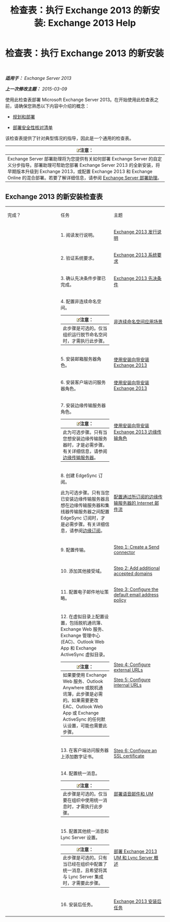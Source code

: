 ﻿---
title: '检查表：执行 Exchange 2013 的新安装: Exchange 2013 Help'
TOCTitle: 检查表：执行 Exchange 2013 的新安装
ms:assetid: f70d9dd3-7370-472e-b05e-1ea1671272b2
ms:mtpsurl: https://technet.microsoft.com/zh-cn/library/Ff805042(v=EXCHG.150)
ms:contentKeyID: 50491964
ms.date: 01/11/2018
mtps_version: v=EXCHG.150
ms.translationtype: HT
---

# 检查表：执行 Exchange 2013 的新安装

 

_**适用于：** Exchange Server 2013_

_**上一次修改主题：** 2015-03-09_

使用此检查表部署 Microsoft Exchange Server 2013。在开始使用此检查表之前，请确保您熟悉以下内容中介绍的概念：

  - [规划和部署](planning-and-deployment-for-exchange-2013-installation-instructions.md)

  - [部署安全性核对清单](deployment-security-checklist-exchange-2013-help.md)

该检查表提供了针对典型情况的指导，因此是一个通用的检查表。

<table>
<thead>
<tr class="header">
<th><img src="images/Bb124558.note(EXCHG.150).gif" title="注意" alt="注意" />注意：</th>
</tr>
</thead>
<tbody>
<tr class="odd">
<td>Exchange Server 部署助理将为您提供有关如何部署 Exchange Server 的自定义分步指导。部署助理可帮助您部署 Exchange Server 2013 的全新安装，将早期版本升级到 Exchange 2013，或配置 Exchange 2013 和 Exchange Online 的混合部署。若要了解详细信息，请参阅 <a href="exchange-server-deployment-assistant-exchange-2013-help.md">Exchange Server 部署助理</a>。</td>
</tr>
</tbody>
</table>


## Exchange 2013 的新安装检查表


<table>
<colgroup>
<col style="width: 33%" />
<col style="width: 33%" />
<col style="width: 33%" />
</colgroup>
<tbody>
<tr class="odd">
<td><p>完成？</p></td>
<td><p>任务</p></td>
<td><p>主题</p></td>
</tr>
<tr class="even">
<td><p></p></td>
<td><p>1. 阅读发行说明。</p></td>
<td><p><a href="release-notes-for-exchange-2013-exchange-2013-help.md">Exchange 2013 发行说明</a></p></td>
</tr>
<tr class="odd">
<td> </td>
<td><p>2. 验证系统要求。</p></td>
<td><p><a href="exchange-2013-system-requirements-exchange-2013-help.md">Exchange 2013 系统要求</a></p></td>
</tr>
<tr class="even">
<td> </td>
<td><p>3. 确认先决条件步骤已完成。</p></td>
<td><p><a href="exchange-2013-prerequisites-exchange-2013-help.md">Exchange 2013 先决条件</a></p></td>
</tr>
<tr class="odd">
<td> </td>
<td><p>4. 配置非连续命名空间。</p>
<table>
<thead>
<tr class="header">
<th><img src="images/Bb124558.note(EXCHG.150).gif" title="注意" alt="注意" />注意：</th>
</tr>
</thead>
<tbody>
<tr class="odd">
<td>此步骤是可选的。仅当组织运行脱节命名空间时，才需执行此步骤。</td>
</tr>
</tbody>
</table>

</td>
<td><p><a href="disjoint-namespace-scenarios-exchange-2013-help.md">非连续命名空间应用场景</a></p></td>
</tr>
<tr class="even">
<td> </td>
<td><p>5. 安装邮箱服务器角色。</p></td>
<td><p><a href="install-exchange-2013-using-the-setup-wizard-exchange-2013-help.md">使用安装向导安装 Exchange 2013</a></p></td>
</tr>
<tr class="odd">
<td> </td>
<td><p>6. 安装客户端访问服务器角色。</p></td>
<td><p><a href="install-exchange-2013-using-the-setup-wizard-exchange-2013-help.md">使用安装向导安装 Exchange 2013</a></p></td>
</tr>
<tr class="even">
<td><p></p></td>
<td><p>7. 安装边缘传输服务器角色。</p>
<table>
<thead>
<tr class="header">
<th><img src="images/Bb124558.note(EXCHG.150).gif" title="注意" alt="注意" />注意：</th>
</tr>
</thead>
<tbody>
<tr class="odd">
<td>此为可选步骤。只有当您想安装边缘传输服务器时，才是必需步骤。有关详细信息，请参阅<a href="edge-transport-servers-exchange-2013-help.md">边缘传输服务器</a>。</td>
</tr>
</tbody>
</table>

</td>
<td><p><a href="install-the-exchange-2013-edge-transport-role-using-the-setup-wizard-exchange-2013-help.md">使用安装向导安装 Exchange 2013 边缘传输角色</a></p></td>
</tr>
<tr class="odd">
<td><p></p></td>
<td><p>8. 创建 EdgeSync 订阅。</p>
<p>此为可选步骤。只有当您已安装边缘传输服务器且想在边缘传输服务器和集线器传输服务器之间配置 EdgeSync 订阅时，才是必需步骤。有关详细信息，请参阅<a href="edge-subscriptions-exchange-2013-help.md">边缘订阅</a>。</p></td>
<td><p><a href="configure-internet-mail-flow-through-a-subscribed-edge-transport-server-exchange-2013-help.md">配置通过所订阅的边缘传输服务器的 Internet 邮件流</a></p></td>
</tr>
<tr class="even">
<td><p></p></td>
<td><p>9. 配置传输。</p></td>
<td><p><a href="configure-mail-flow-and-client-access-exchange-2013-help.md">Step 1: Create a Send connector</a></p></td>
</tr>
<tr class="odd">
<td><p></p></td>
<td><p>10. 添加其他接受域。</p></td>
<td><p><a href="configure-mail-flow-and-client-access-exchange-2013-help.md">Step 2: Add additional accepted domains</a></p></td>
</tr>
<tr class="even">
<td><p></p></td>
<td><p>11. 配置电子邮件地址策略。</p></td>
<td><p><a href="configure-mail-flow-and-client-access-exchange-2013-help.md">Step 3: Configure the default email address policy</a></p></td>
</tr>
<tr class="odd">
<td> </td>
<td><p>12. 在虚拟目录上配置设置，包括脱机通讯簿、Exchange Web 服务、Exchange 管理中心 (EAC)、Outlook Web App 和 Exchange ActiveSync 虚拟目录。</p>
<table>
<thead>
<tr class="header">
<th><img src="images/Bb124558.note(EXCHG.150).gif" title="注意" alt="注意" />注意：</th>
</tr>
</thead>
<tbody>
<tr class="odd">
<td>如果要使用 Exchange Web 服务、Outlook Anywhere 或脱机通讯簿，此步骤是必需的。如果需要更改 EAC、Outlook Web App 或 Exchange ActiveSync 的任何默认设置，可能也需要此步骤。</td>
</tr>
</tbody>
</table>

</td>
<td><p><a href="configure-mail-flow-and-client-access-exchange-2013-help.md">Step 4: Configure external URLs</a></p>
<p><a href="configure-mail-flow-and-client-access-exchange-2013-help.md">Step 5: Configure internal URLs</a></p></td>
</tr>
<tr class="even">
<td> </td>
<td><p>13. 在客户端访问服务器上添加数字证书。</p></td>
<td><p><a href="configure-mail-flow-and-client-access-exchange-2013-help.md">Step 6: Configure an SSL certificate</a></p></td>
</tr>
<tr class="odd">
<td> </td>
<td><p>14. 配置统一消息。</p>
<table>
<thead>
<tr class="header">
<th><img src="images/Bb124558.note(EXCHG.150).gif" title="注意" alt="注意" />注意：</th>
</tr>
</thead>
<tbody>
<tr class="odd">
<td>此步骤是可选的。仅当要在组织中使用统一消息时，才需执行此步骤。</td>
</tr>
</tbody>
</table>

</td>
<td><p><a href="deploying-voice-mail-and-um-exchange-2013-help.md">部署语音邮件和 UM</a></p></td>
</tr>
<tr class="even">
<td><p></p></td>
<td><p>15. 配置其他统一消息和 Lync Server 设置。</p>
<table>
<thead>
<tr class="header">
<th><img src="images/Bb124558.note(EXCHG.150).gif" title="注意" alt="注意" />注意：</th>
</tr>
</thead>
<tbody>
<tr class="odd">
<td>此步骤是可选的。只有当已经在组织中配置了统一消息，且希望将其与 Lync Server 集成时，才需要此步骤。</td>
</tr>
</tbody>
</table>

</td>
<td><p><a href="deploying-exchange-2013-um-and-lync-server-overview-exchange-2013-help.md">部署 Exchange 2013 UM 和 Lync Server 概述</a></p></td>
</tr>
<tr class="odd">
<td> </td>
<td><p>16. 安装后任务。</p></td>
<td><p><a href="exchange-2013-post-installation-tasks-exchange-2013-help.md">Exchange 2013 安装后任务</a></p></td>
</tr>
</tbody>
</table>

